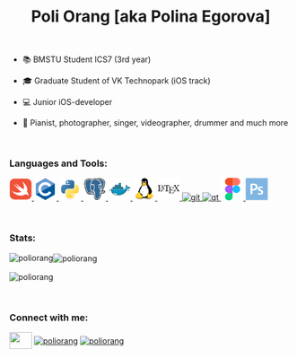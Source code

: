 <h1 align="center">Poli Orang [aka Polina Egorova]</h1>

<br>

- :books: BMSTU Student ICS7 (3rd year) 

- :mortar_board: Graduate Student of VK Technopark (iOS track)  

- :computer: Junior iOS-developer 

- :muscle: Pianist, photographer, singer, videographer, drummer and much more  

<br>

<h3 align="left">Languages and Tools:</h3>
<p align="left", color='black'> <a href="https://swift.org" target="_blank" rel="noreferrer"> <img
      src="https://raw.githubusercontent.com/devicons/devicon/master/icons/swift/swift-original.svg"
      alt="swift" width="40" height="40" /> </a> 
  <a href="https://www.cprogramming.com/" target="_blank"
    rel="noreferrer"> <img src="https://raw.githubusercontent.com/devicons/devicon/master/icons/c/c-original.svg"
      alt="c" width="40" height="40" /> </a> 
  <a href="https://www.python.org" target="_blank" rel="noreferrer">
    <img src="https://raw.githubusercontent.com/devicons/devicon/master/icons/python/python-original.svg" alt="python"
      width="40" height="40" /> </a>
  <a href="https://www.postgresql.org" target="_blank" rel="noreferrer"> <img
      src="https://raw.githubusercontent.com/devicons/devicon/master/icons/postgresql/postgresql-original.svg"
      alt="postgresql" width="40" height="40" /> </a>
  <a href="https://www.docker.com/" target="_blank" rel="noreferrer"> <img
      src="https://raw.githubusercontent.com/devicons/devicon/master/icons/docker/docker-original.svg"
      alt="docker" width="40" height="40" /> </a>
  <a href="https://www.linux.org/" target="_blank" rel="noreferrer"> <img
      src="https://raw.githubusercontent.com/devicons/devicon/master/icons/linux/linux-original.svg" alt="linux"
      width="40" height="40" /> </a> 
  <a href="https://www.latex-project.org/" target="_blank" rel="noreferrer"> <img
      src="https://raw.githubusercontent.com/devicons/devicon/master/icons/latex/latex-original.svg" alt="latex"
      width="40" height="40" /> </a> 
  <a href="https://git-scm.com/" target="_blank" rel="noreferrer">
    <img src="https://www.vectorlogo.zone/logos/git-scm/git-scm-icon.svg" alt="git" width="40" height="40" /> </a>
  <a href="https://www.qt.io/" target="_blank" rel="noreferrer">
    <img src="https://upload.wikimedia.org/wikipedia/commons/0/0b/Qt_logo_2016.svg" alt="qt" width="40" height="40" />
  </a>
  <a href="https://www.figma.com" target="_blank" rel="noreferrer"> <img
      src="https://raw.githubusercontent.com/devicons/devicon/master/icons/figma/figma-original.svg"
      alt="figma" width="40" height="40" /> </a>
  <a href="https://www.adobe.com/ru/products/photoshop.html" target="_blank" rel="noreferrer"> <img
      src="https://raw.githubusercontent.com/devicons/devicon/master/icons/photoshop/photoshop-plain.svg"
      alt="photoshop" width="40" height="40" /> </a>
</p>


<br>
<h3 align="left">Stats:</h3>
<p><img align="center" src="https://github-readme-stats.vercel.app/api?username=poliorang&show_icons=true&locale=en&titlecolor=000000" alt="poliorang" />
&nbsp;<img align="left" src="https://github-readme-stats.vercel.app/api/top-langs?username=poliorang&show_icons=true&locale=en&layout=compact&theme=dark&background=000000" alt="poliorang" />
</p>

<p><img align="center" src="https://github-readme-streak-stats.herokuapp.com/?user=poliorang&" alt="poliorang" /></p>

<br>

<h3 align="left">Connect with me:</h3>
<p align="left">
  <a href="https://t.me/poliorang" target="blank"><img align="center"
      src="https://www.svgrepo.com/show/303292/telegram-logo.svg" height="30" width="40" /></a>
  <a href="https://www.instagram.com/poliorang" target="blank"><img align="center"
      src="https://raw.githubusercontent.com/rahuldkjain/github-profile-readme-generator/master/src/images/icons/Social/instagram.svg"
      alt="poliorang" height="30" width="40" /></a>
  <a href="https://vk.com/poliorang" target="blank"><img align="center"
      src="https://raw.githubusercontent.com/rahuldkjain/github-profile-readme-generator/master/src/images/icons/Social/vk.svg"
      alt="poliorang" height="30" width="40" /></a>
</p>
